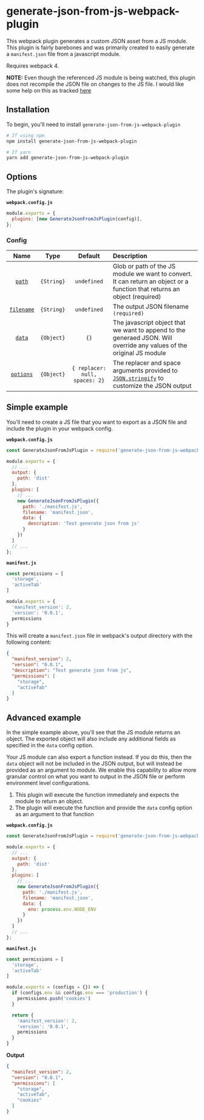 # generate-json-from-js-webpack-plugin
This webpack plugin generates a custom JSON asset from a JS module. This plugin is fairly barebones and was primarily created to easily generate a `manifest.json` file from a javascript module.

Requires webpack 4.

**NOTE:** Even though the referenced JS module is being watched, this plugin does not recompile the JSON file on changes to the JS file. I would like some help on this as tracked [here](https://github.com/kelyvin/generate-json-from-js-webpack-plugin/issues/1)

## Installation
To begin, you'll need to install `generate-json-from-js-webpack-plugin`

```bash
# If using npm
npm install generate-json-from-js-webpack-plugin

# If yarn
yarn add generate-json-from-js-webpack-plugin
```

## Options
The plugin's signature:

**`webpack.config.js`**

```js
module.exports = {
  plugins: [new GenerateJsonFromJsPlugin(config)],
};
```

### Config
|               Name                |         Type          |                     Default                     | Description                                                                                                               |
| :-------------------------------: | :-------------------: | :---------------------------------------------: | :-------------------------------------------------------------------------------------------------------------------------|
|          [`path`](#path)          |      `{String}`       |                   `undefined`                   | Glob or path of the JS module we want to convert. It can return an object or a function that returns an object (required) |
|      [`filename`](#filename)      |      `{String}`       |                   `undefined`                   | The output JSON filename `(required)`                                                                                     |
|          [`data`](#data)          |      `{Object}`       |                      `{}`                       | The javascript object that we want to append to the generaed JSON. Will override any values of the original JS module     |
|       [`options`](#options)       |      `{Object}`       |          `{ replacer: null, spaces: 2}`         | The replacer and space arguments provided to [`JSON.stringify`](https://developer.mozilla.org/en-US/docs/Web/JavaScript/Reference/Global_Objects/JSON/stringify) to customize the JSON output |

## Simple example
You'll need to create a JS file that you want to export as a JSON file and include the plugin in your webpack config.

**`webpack.config.js`**
```js
const GenerateJsonFromJsPlugin = require('generate-json-from-js-webpack-plugin');

module.exports = {
  // ...
  output: {
    path: 'dist'
  },
  plugins: [
    // ...
    new GenerateJsonFromJsPlugin({
      path: './manifest.js',
      filename: 'manifest.json',
      data: {
        description: 'Test generate json from js'
      }
    })
  ]
  // ...
};
```

**`manifest.js`**
```js
const permissions = [
  'storage',
  'activeTab'
]

module.exports = {
  'manifest_version': 2,
  'version': '0.0.1',
  permissions
}
```

This will create a `manifest.json` file in webpack's output directory with the following content:

```json
{
  "manifest_version": 2,
  "version": "0.0.1",
  "description": "Test generate json from js",
  "permissions": [
    "storage",
    "activeTab"
  ]
}
```

## Advanced example
In the simple example above, you'll see that the JS module returns an object. The exported object will also include any additional fields as specified in the `data` config option.

Your JS module can also export a function instead. If you do this, then the `data` object will not be included in the JSON output, but will instead be provided as an argument to module. We enable this capability to allow more granular control on what you want to output in the JSON file or perform environment level configurations.

1. This plugin will execute the function immediately and expects the module to return an object.
2. The plugin will execute the function and provide the `data` config option as an argument to that function

**`webpack.config.js`**
```js
const GenerateJsonFromJsPlugin = require('generate-json-from-js-webpack-plugin');

module.exports = {
  // ...
  output: {
    path: 'dist'
  },
  plugins: [
    // ...
    new GenerateJsonFromJsPlugin({
      path: './manifest.js',
      filename: 'manifest.json',
      data: {
        env: process.env.NODE_ENV
      }
    })
  ]
  // ...
};
```

**`manifest.js`**

```js
const permissions = [
  'storage',
  'activeTab'
]

module.exports = (configs = {}) => {
  if (configs.env && configs.env === 'production') {
    permissions.push('cookies')
  }

  return {
    'manifest_version': 2,
    'version': '0.0.1',
    permissions
  }
}
```

**Output**

```json
{
  "manifest_version": 2,
  "version": "0.0.1",
  "permissions": [
    "storage",
    "activeTab",
    "cookies"
  ]
}
```

